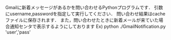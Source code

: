 Gmailに新着メッセージがあるかを問い合わせるPythonプログラムです．
引数にusername,passwordを指定して実行してください．
問い合わせ結果はcacheファイルに保存されます．
また，問い合わせたときに新着メールが来ていた場合通知センタで表示するようにしております
Ex)
python ./GmailNotification.py 'user','pass'

